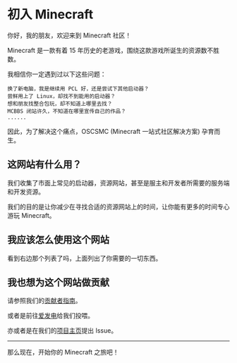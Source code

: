 # 初入 Minecraft

你好，我的朋友，欢迎来到 Minecraft 社区！

Minecraft 是一款有着 15 年历史的老游戏，围绕这款游戏所诞生的资源数不胜数。

我相信你一定遇到过以下这些问题：

```text
换了新电脑，我是继续用 PCL 好，还是尝试下其他启动器？
尝鲜用上了 Linux，却找不到能用的启动器？
想和朋友找整合包玩，却不知道上哪里去找？
MCBBS 闭站许久，不知道在哪里宣传自己的作品？
......
```

因此，为了解决这个痛点，OSCSMC (Minecraft 一站式社区解决方案) 孕育而生。

## 这网站有什么用？

我们收集了市面上常见的启动器，资源网站，甚至是服主和开发者所需要的服务端和开发资源。

我们的目的是让你减少在寻找合适的资源网站上的时间，让你能有更多的时间专心游玩 Minecraft。

## 我应该怎么使用这个网站

看到右边那个列表了吗，上面列出了你需要的一切东西。

## 我也想为这个网站做贡献

请参照我们的[贡献者指南](/contribute/contributing)。

或者是前往[爱发电](https://afdian.net/a/BakaInstitute)给我们投喂。

亦或者是在我们的[项目主页](https://github.com/BakaInstitute/OSCSMC)提出 Issue。

---

那么现在，开始你的 Minecraft 之旅吧！
